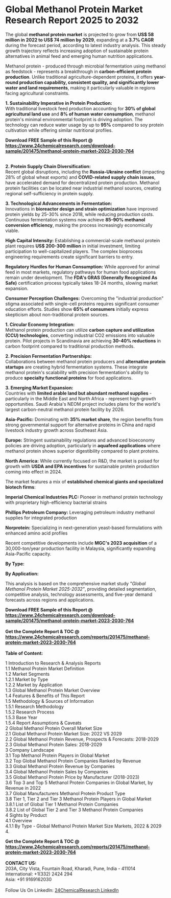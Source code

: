 <h1>Global Methanol Protein Market Research Report 2025 to 2032</h1><p>The global <strong>methanol protein market</strong> is projected to grow from <strong>US$ 58 million in 2022 to US$ 74 million by 2029</strong>, expanding at a <strong>3.7% CAGR</strong> during the forecast period, according to latest industry analysis. This steady growth trajectory reflects increasing adoption of sustainable protein alternatives in animal feed and emerging human nutrition applications.</p><p>Methanol protein - produced through microbial fermentation using methanol as feedstock - represents a breakthrough in <strong>carbon-efficient protein production</strong>. Unlike traditional agriculture-dependent proteins, it offers <strong>year-round production capability, consistent quality, and significantly lower water and land requirements</strong>, making it particularly valuable in regions facing agricultural constraints.</p><p><strong>1. Sustainability Imperative in Protein Production:</strong><br>
With traditional livestock feed production accounting for <strong>30% of global agricultural land use</strong> and <strong>8% of human water consumption</strong>, methanol protein's minimal environmental footprint is driving adoption. The technology can reduce water usage by up to <strong>95%</strong> compared to soy protein cultivation while offering similar nutritional profiles.</p><div><b>Download FREE Sample of this Report @ 
            <a href="https://www.24chemicalresearch.com/download-sample/201475/methanol-protein-market-2023-2030-764">
            https://www.24chemicalresearch.com/download-sample/201475/methanol-protein-market-2023-2030-764</a></b></div><br><p><strong>2. Protein Supply Chain Diversification:</strong><br>
Recent global disruptions, including the <strong>Russia-Ukraine conflict</strong> (impacting 28% of global wheat exports) and <strong>COVID-related supply chain issues</strong>, have accelerated demand for decentralized protein production. Methanol protein facilities can be located near industrial methanol sources, creating regional self-sufficiency in protein supply.</p><p><strong>3. Technological Advancements in Fermentation:</strong><br>
Innovations in <strong>bioreactor design and strain optimization</strong> have improved protein yields by 25-30% since 2018, while reducing production costs. Continuous fermentation systems now achieve <strong>85-90% methanol conversion efficiency</strong>, making the process increasingly economically viable.</p><p><strong>High Capital Intensity:</strong> Establishing a commercial-scale methanol protein plant requires <strong>US$ 200-300 million</strong> in initial investment, limiting participation to well-capitalized players. The complex bioprocess engineering requirements create significant barriers to entry.</p><p><strong>Regulatory Hurdles for Human Consumption:</strong> While approved for animal feed in most markets, regulatory pathways for human food applications remain under development. The <strong>FDA's GRAS (Generally Recognized As Safe)</strong> certification process typically takes 18-24 months, slowing market expansion.</p><p><strong>Consumer Perception Challenges:</strong> Overcoming the "industrial production" stigma associated with single-cell proteins requires significant consumer education efforts. Studies show <strong>65% of consumers</strong> initially express skepticism about non-traditional protein sources.</p><p><strong>1. Circular Economy Integration:</strong><br>
Methanol protein production can utilize <strong>carbon capture and utilization (CCU) technologies</strong>, converting industrial CO2 emissions into valuable protein. Pilot projects in Scandinavia are achieving <strong>30-40% reductions</strong> in carbon footprint compared to traditional production methods.</p><p><strong>2. Precision Fermentation Partnerships:</strong><br>
Collaborations between methanol protein producers and <strong>alternative protein startups</strong> are creating hybrid fermentation systems. These integrate methanol protein's scalability with precision fermentation's ability to produce <strong>specialty functional proteins</strong> for food applications.</p><p><strong>3. Emerging Market Expansion:</strong><br>
Countries with <strong>limited arable land but abundant methanol supplies</strong> - particularly in the Middle East and North Africa - represent high-growth opportunities. Saudi Arabia's NEOM project includes plans for the world's largest carbon-neutral methanol protein facility by 2026.</p><p><strong>Asia-Pacific:</strong> Dominating with <strong>35% market share</strong>, the region benefits from strong governmental support for alternative proteins in China and rapid livestock industry growth across Southeast Asia.</p><p><strong>Europe:</strong> Stringent sustainability regulations and advanced bioeconomy policies are driving adoption, particularly in <strong>aquafeed applications</strong> where methanol protein shows superior digestibility compared to plant proteins.</p><p><strong>North America:</strong> While currently focused on R&amp;D, the market is poised for growth with <strong>USDA and EPA incentives</strong> for sustainable protein production coming into effect in 2024.</p><p>The market features a mix of <strong>established chemical giants and specialized biotech firms</strong>:</p><p><strong>Imperial Chemical Industries PLC:</strong> Pioneer in methanol protein technology with proprietary high-efficiency bacterial strains</p><p><strong>Phillips Petroleum Company:</strong> Leveraging petroleum industry methanol supplies for integrated production</p><p><strong>Norprotein:</strong> Specializing in next-generation yeast-based formulations with enhanced amino acid profiles</p><p>Recent competitive developments include <strong>MGC's 2023 acquisition</strong> of a 30,000-ton/year production facility in Malaysia, significantly expanding Asia-Pacific capacity.</p><p><strong>By Type:</strong></p><p><strong>By Application:</strong></p><p>This analysis is based on the comprehensive market study <em>"Global Methanol Protein Market 2025-2032"</em>, providing detailed segmentation, competitive analysis, technology assessments, and five-year demand forecasts across regions and applications.</p><div><b>Download FREE Sample of this Report @ 
            <a href="https://www.24chemicalresearch.com/download-sample/201475/methanol-protein-market-2023-2030-764">
            https://www.24chemicalresearch.com/download-sample/201475/methanol-protein-market-2023-2030-764</a></b></div><br><div><b>Get the Complete Report & TOC @ 
            <a href="https://www.24chemicalresearch.com/reports/201475/methanol-protein-market-2023-2030-764">
            https://www.24chemicalresearch.com/reports/201475/methanol-protein-market-2023-2030-764</a></b></div><br>
            <b>Table of Content:</b><p>1 Introduction to Research & Analysis Reports<br />
    1.1 Methanol Protein Market Definition<br />
    1.2 Market Segments<br />
        1.2.1 Market by Type<br />
        1.2.2 Market by Application<br />
    1.3 Global Methanol Protein Market Overview<br />
    1.4 Features & Benefits of This Report<br />
    1.5 Methodology & Sources of Information<br />
        1.5.1 Research Methodology<br />
        1.5.2 Research Process<br />
        1.5.3 Base Year<br />
        1.5.4 Report Assumptions & Caveats<br />
2 Global Methanol Protein Overall Market Size<br />
    2.1 Global Methanol Protein Market Size: 2022 VS 2029<br />
    2.2 Global Methanol Protein Revenue, Prospects & Forecasts: 2018-2029<br />
    2.3 Global Methanol Protein Sales: 2018-2029<br />
3 Company Landscape<br />
    3.1 Top Methanol Protein Players in Global Market<br />
    3.2 Top Global Methanol Protein Companies Ranked by Revenue<br />
    3.3 Global Methanol Protein Revenue by Companies<br />
    3.4 Global Methanol Protein Sales by Companies<br />
    3.5 Global Methanol Protein Price by Manufacturer (2018-2023)<br />
    3.6 Top 3 and Top 5 Methanol Protein Companies in Global Market, by Revenue in 2022<br />
    3.7 Global Manufacturers Methanol Protein Product Type<br />
    3.8 Tier 1, Tier 2 and Tier 3 Methanol Protein Players in Global Market<br />
        3.8.1 List of Global Tier 1 Methanol Protein Companies<br />
        3.8.2 List of Global Tier 2 and Tier 3 Methanol Protein Companies<br />
4 Sights by Product<br />
    4.1 Overview<br />
        4.1.1 By Type - Global Methanol Protein Market Size Markets, 2022 & 2029<br />
        4.</p><div><b>Get the Complete Report & TOC @ 
            <a href="https://www.24chemicalresearch.com/reports/201475/methanol-protein-market-2023-2030-764">
            https://www.24chemicalresearch.com/reports/201475/methanol-protein-market-2023-2030-764</a></b></div><br><b>CONTACT US:</b><br>
            203A, City Vista, Fountain Road, Kharadi, Pune, India - 411014<br>
            International: +1(332) 2424 294<br>
            Asia: +91 9169162030 <br><br>
            Follow Us On LinkedIn: <a href="https://www.linkedin.com/company/24chemicalresearch/">24ChemicalResearch LinkedIn</a>